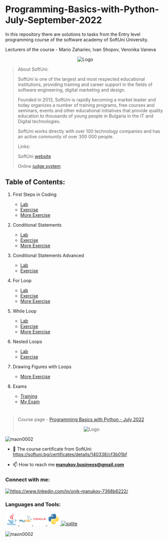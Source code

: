 # Programming-Basics-with-Python-July-September-2022
 In this repository there are solutions to tasks from the Entry level programming course of the software academy of SoftUni University.

Lecturers of the course - Mario Zahariev, Ivan Shopov, Veronika Vaneva

<p style="text-align:center;"><img src="https://user-images.githubusercontent.com/68993494/185683680-bcfefe65-88fb-4192-b0b2-ff9130c39487.png" alt="Logo"></p>

>About SoftUni:
>
>SoftUni is one of the largest and most respected educational institutions, providing training and career support in the fields of software engineering, digital marketing and design.
>
>Founded in 2013, SoftUni is rapidly becoming a market leader and today organizes a number of training programs, free courses and seminars, events and other educational initiatives that provide quality education to thousands of young people in Bulgaria in the IT and Digital technologies.
>
>SoftUni works directly with over 100 technology companies and has an active community of over 300 000 people.
> 
>Links:
>
>SoftUni [website](https://about.softuni.bg/#about-us)
>
>Online [judge system](https://judge.softuni.org/)
<p> </p>
<p> </p>
<h2>Table of Contents:</h2>


1. First Steps in Coding
   - [Lab](https://github.com/maon0002/Programming-Basics-with-Python-July-September-2022/tree/main/first_steps_in_coding_lab)
   - [Exercise](https://github.com/maon0002/Programming-Basics-with-Python-July-September-2022/tree/main/first_steps_in_coding_exercise)
   - [More Exercise](https://github.com/maon0002/Programming-Basics-with-Python-July-September-2022/tree/main/first_steps_in_coding__more_exercises)
  
2. Conditional Statements
   - [Lab](https://github.com/maon0002/Programming-Basics-with-Python-July-September-2022/tree/main/conditional_statements__lab)
   - [Exercise](https://github.com/maon0002/Programming-Basics-with-Python-July-September-2022/tree/main/conditional_statements__exercise)
   - [More Exercise](https://github.com/maon0002/Programming-Basics-with-Python-July-September-2022/tree/main/conditional_statements__more_exercises)

3. Conditional Statements Advanced
   - [Lab](https://github.com/maon0002/Programming-Basics-with-Python-July-September-2022/tree/main/conditional_statements_advanced__lab)
   - [Exercise](https://github.com/maon0002/Programming-Basics-with-Python-July-September-2022/tree/main/conditional_statements_advanced__exercise)

4. For Loop
   - [Lab](https://github.com/maon0002/Programming-Basics-with-Python-July-September-2022/tree/main/for_loop__lab)
   - [Exercise](https://github.com/maon0002/Programming-Basics-with-Python-July-September-2022/tree/main/for_loop__exercise)
   - [More Exercise](https://github.com/maon0002/Programming-Basics-with-Python-July-September-2022/tree/main/forloop__more_exercises)

5. While Loop
   - [Lab](https://github.com/maon0002/Programming-Basics-with-Python-July-September-2022/tree/main/while_loop__lab)
   - [Exercise](https://github.com/maon0002/Programming-Basics-with-Python-July-September-2022/tree/main/while_loop__exercise)
   - [More Exercise](https://github.com/maon0002/Programming-Basics-with-Python-July-September-2022/tree/main/whileloop__more_exercises)

6. Nested Loops
   - [Lab](https://github.com/maon0002/Programming-Basics-with-Python-July-September-2022/tree/main/nested_loops__lab)
   - [Exercise](https://github.com/maon0002/Programming-Basics-with-Python-July-September-2022/tree/main/nested_loops__exercise)

7. Drawing Figures with Loops
   - [More Exercise](https://github.com/maon0002/Programming-Basics-with-Python-July-September-2022/tree/main/drawing_figures_with_loops__more_exercises)

8. Exams
   - [Training](https://github.com/maon0002/Programming-Basics-with-Python-July-September-2022/tree/main/exams/programming_basics_online_exam__6_and_7_april_2019)
   - [My Exam](https://github.com/maon0002/Programming-Basics-with-Python-July-September-2022/tree/main/exams/programming_basics_online_exam__6_and_7_april_2019)


<h1></h1>

>Course page - [Programming Basics with Python - July 2022](https://softuni.bg/trainings/3756/programming-basics-with-python-july-2022)
>
> <p style="text-align:center;"><img src="https://about.softuni.bg/Content/images/svg-logos/softuni-logo-white.svg" width=400 length=400 alt="Logo"></p>


<p></p>
<p align="left"> <img src="https://komarev.com/ghpvc/?username=maon0002&label=Profile%20views&color=0e75b6&style=flat" alt="maon0002" /> </p>

- 🌱 The course certificate from SoftUni: https://softuni.bg/certificates/details/140338/cf3b01bf

- 📫 How to reach me **manukov.business@gmail.com**

<h3 align="left">Connect with me:</h3>
<p align="left">
<a href="https://linkedin.com/in/https://www.linkedin.com/in/onik-manukov-7368b6222/" target="blank"><img align="center" src="https://raw.githubusercontent.com/rahuldkjain/github-profile-readme-generator/master/src/images/icons/Social/linked-in-alt.svg" alt="https://www.linkedin.com/in/onik-manukov-7368b6222/" height="30" width="40" /></a>
</p>

<h3 align="left">Languages and Tools:</h3>
<p align="left"> <a href="https://www.java.com" target="_blank" rel="noreferrer"> <img src="https://raw.githubusercontent.com/devicons/devicon/master/icons/java/java-original.svg" alt="java" width="40" height="40"/> </a> <a href="https://www.mysql.com/" target="_blank" rel="noreferrer"> <img src="https://raw.githubusercontent.com/devicons/devicon/master/icons/mysql/mysql-original-wordmark.svg" alt="mysql" width="40" height="40"/> </a> <a href="https://www.oracle.com/" target="_blank" rel="noreferrer"> <img src="https://raw.githubusercontent.com/devicons/devicon/master/icons/oracle/oracle-original.svg" alt="oracle" width="40" height="40"/> </a> <a href="https://www.python.org" target="_blank" rel="noreferrer"> <img src="https://raw.githubusercontent.com/devicons/devicon/master/icons/python/python-original.svg" alt="python" width="40" height="40"/> </a> <a href="https://www.sqlite.org/" target="_blank" rel="noreferrer"> <img src="https://www.vectorlogo.zone/logos/sqlite/sqlite-icon.svg" alt="sqlite" width="40" height="40"/> </a> </p>

<p><img align="center" src="https://github-readme-stats.vercel.app/api/top-langs?username=maon0002&show_icons=true&locale=en&layout=compact" alt="maon0002" /></p>
